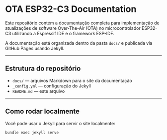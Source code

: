 # OTA ESP32-C3 Documentation

Este repositório contém a documentação completa para implementação de atualizações de software Over-The-Air (OTA) no microcontrolador ESP32-C3 utilizando a Espressif IDE e o framework ESP-IDF.

A documentação está organizada dentro da pasta `docs/` e publicada via GitHub Pages usando Jekyll.

---

## Estrutura do repositório

- `docs/` — arquivos Markdown para o site da documentação  
- `_config.yml` — configuração do Jekyll  
- `README.md` — este arquivo

---

## Como rodar localmente

Você pode usar o Jekyll para servir o site localmente:

```bash
bundle exec jekyll serve
